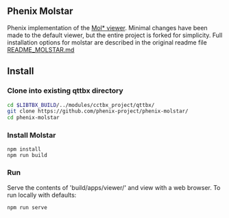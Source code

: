 ## Phenix Molstar
Phenix implementation of the [Mol* viewer](https://molstar.org). Minimal changes have been made to the default viewer, but the entire project is forked for simplicity. Full installation options for molstar are described in the original readme file [README_MOLSTAR.md](README_MOLSTAR.md)

## Install

### Clone into existing qttbx directory
```bash
cd $LIBTBX_BUILD/../modules/cctbx_project/qttbx/
git clone https://github.com/phenix-project/phenix-molstar/
cd phenix-molstar
```

### Install Molstar
```JS
npm install
npm run build
```

### Run
Serve the contents of 'build/apps/viewer/' and view with a web browser. To run locally with defaults:
```bash
npm run serve
```





